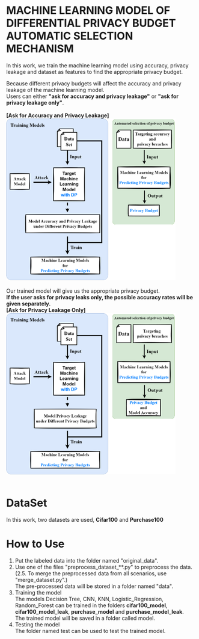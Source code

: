 # MACHINE LEARNING MODEL OF DIFFERENTIAL PRIVACY BUDGET AUTOMATIC SELECTION MECHANISM  
In this work, we train the machine learning model using accuracy, privacy leakage and dataset as features to find the appropriate privacy budget.


Because different privacy budgets will affect the accuracy and privacy leakage of the machine learning model.  
Users can either **"ask for accuracy and privacy leakage"** or **"ask for privacy leakage only"**.  
</br>
**[Ask for Accuracy and Privacy Leakage]**  
<img src="https://github.com/inin1999/autoselectdpml/blob/main/img/System_Architecture_for_Accuracy%20_and_Privacy_Requirements.png" width="450"/>  
</br>
Our trained model will give us the appropriate privacy budget.  
**If the user asks for privacy leaks only, the possible accuracy rates will be given separately.**  
**[Ask for Privacy Leakage Only]**  
<img src="https://github.com/inin1999/autoselectdpml/blob/main/img/System_Architecture_for_Privacy_Requirements.png" width="450"/>  
</br>

# DataSet  
In this work, two datasets are used, **Cifar100** and **Purchase100**

# How to Use
1. Put the labeled data into the folder named "original_data".
2. Use one of the files "preprocess_dataset_**.py" to preprocess the data.  
(2.5. To merge the preprocessed data from all scenarios, use "merge_dataset.py".)  
The pre-processed data will be stored in a folder named "data".
3. Training the model  
The models Decision Tree, CNN, KNN, Logistic_Regression, Random_Forest can be trained in the folders **cifar100_model**, **cifar100_model_leak**, **purchase_model** and **purchase_model_leak**.  
The trained model will be saved in a folder called model.  
4. Testing the model  
The folder named test can be used to test the trained model.

